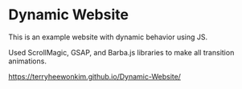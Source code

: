 # Dynamic Website

This is an example website with dynamic behavior using JS.

Used ScrollMagic, GSAP, and Barba.js libraries to make all transition animations.

https://terryheewonkim.github.io/Dynamic-Website/
